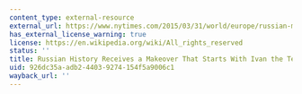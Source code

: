 ```yaml
---
content_type: external-resource
external_url: https://www.nytimes.com/2015/03/31/world/europe/russian-museum-seeks-a-warmer-adjective-for-ivan-the-terrible.html
has_external_license_warning: true
license: https://en.wikipedia.org/wiki/All_rights_reserved
status: ''
title: Russian History Receives a Makeover That Starts With Ivan the Terrible
uid: 926dc35a-adb2-4403-9274-154f5a9006c1
wayback_url: ''
---
```

